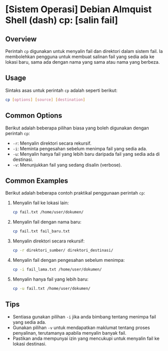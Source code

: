# [Sistem Operasi] Debian Almquist Shell (dash) cp: [salin fail]

## Overview
Perintah `cp` digunakan untuk menyalin fail dan direktori dalam sistem fail. Ia membolehkan pengguna untuk membuat salinan fail yang sedia ada ke lokasi baru, sama ada dengan nama yang sama atau nama yang berbeza.

## Usage
Sintaks asas untuk perintah `cp` adalah seperti berikut:

```bash
cp [options] [source] [destination]
```

## Common Options
Berikut adalah beberapa pilihan biasa yang boleh digunakan dengan perintah `cp`:

- `-r`: Menyalin direktori secara rekursif.
- `-i`: Meminta pengesahan sebelum menimpa fail yang sedia ada.
- `-u`: Menyalin hanya fail yang lebih baru daripada fail yang sedia ada di destinasi.
- `-v`: Menunjukkan fail yang sedang disalin (verbose).

## Common Examples
Berikut adalah beberapa contoh praktikal penggunaan perintah `cp`:

1. Menyalin fail ke lokasi lain:
   ```bash
   cp fail.txt /home/user/dokumen/
   ```

2. Menyalin fail dengan nama baru:
   ```bash
   cp fail.txt fail_baru.txt
   ```

3. Menyalin direktori secara rekursif:
   ```bash
   cp -r direktori_sumber/ direktori_destinasi/
   ```

4. Menyalin fail dengan pengesahan sebelum menimpa:
   ```bash
   cp -i fail_lama.txt /home/user/dokumen/
   ```

5. Menyalin hanya fail yang lebih baru:
   ```bash
   cp -u fail.txt /home/user/dokumen/
   ```

## Tips
- Sentiasa gunakan pilihan `-i` jika anda bimbang tentang menimpa fail yang sedia ada.
- Gunakan pilihan `-v` untuk mendapatkan maklumat tentang proses penyalinan, terutamanya apabila menyalin banyak fail.
- Pastikan anda mempunyai izin yang mencukupi untuk menyalin fail ke lokasi destinasi.